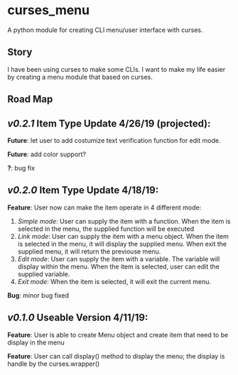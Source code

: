 # curses_menu
A python module for creating CLI menu/user interface with curses. 


## Story

I have been using curses to make some CLIs. I want to make my life easier by creating a menu module that based on curses. 

## Road Map

*v0.2.1* Item Type Update 4/26/19 (projected):
------------------------------

**Future**: let user to add costumize text verification function for edit mode.

**Future**: add color support?

**?**: bug fix

*v0.2.0* Item Type Update 4/18/19:
------------------------------

**Feature**: User now can make the item operate in 4 different mode:
1. *Simple mode*: User can supply the item with a function. When the item is selected in the menu, the supplied function will be executed
2. *Link mode*: User can supply the item with a menu object. When the item is selected in the menu, it will display the supplied menu. When exit the supplied menu, it will return the previouse menu.
3. *Edit mode*: User can supply the item with a variable. The variable will display within the menu. When the item is selected, user can edit the supplied variable.
4. *Exit mode*: When the item is selected, it will exit the current menu.

**Bug**: minor bug fixed

*v0.1.0* Useable Version 4/11/19:
------------------------------

**Feature**: User is able to create Menu object and create item that need to be display in the menu

**Feature**: User can call display() method to display the menu; the display is handle by the curses.wrapper()
